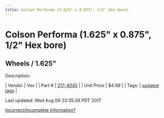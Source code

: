 ```yaml
---
title: Colson Performa (1.625" x 0.875", 1/2" Hex bore)
---
```


# Colson Performa (1.625" x 0.875", 1/2" Hex bore)
## Wheels / 1.625"
Description: 	 

| Vendor | Vex | 
| Part # | [217-4045](http://www.vexrobotics.com/vexpro/motion/wheels-and-hubs/colsonperforma.html) | 
| Unit Price | $4.99 | 
| Tags: | [suggest tags](https://docs.google.com/forms/d/e/1FAIpQLSeWyY8v3RgOty-MyWmh9U0iivNYN_molChYyS-0U-o-kOAv_g/viewform) | 

Last updated: Wed Aug 09 23:35:26 PDT 2017

 [Incorrect/Incomplete information?](https://docs.google.com/forms/d/e/1FAIpQLSeWyY8v3RgOty-MyWmh9U0iivNYN_molChYyS-0U-o-kOAv_g/viewform)